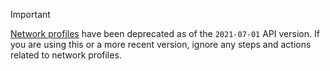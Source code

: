 > [!IMPORTANT]
> [Network profiles](./container-instances-virtual-network-concepts.md#network-profile) have been deprecated as of the `2021-07-01` API version. If you are using this or a more recent version, ignore any steps and actions related to network profiles.
